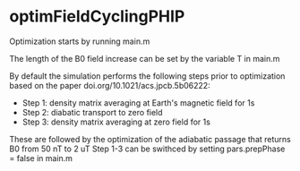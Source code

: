 # optimFieldCyclingPHIP

Optimization starts by running main.m

The length of the B0 field increase can be set by the variable T in main.m

By default the simulation performs the following steps prior to optimization based on the paper doi.org/10.1021/acs.jpcb.5b06222:
- Step 1: density matrix averaging at Earth's magnetic field for 1s
- Step 2: diabatic transport to zero field
- Step 3: density matrix averaging at zero field for 1s

These are followed by the optimization of the adiabatic passage that returns B0 from 50 nT to 2 uT
Step 1-3 can be swithced by setting pars.prepPhase = false in main.m
